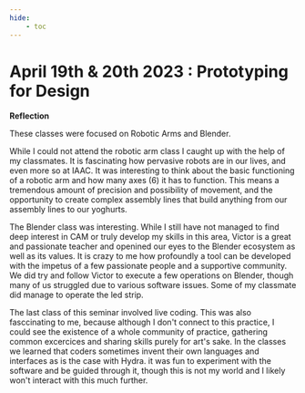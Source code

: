 ```yaml
---
hide:
    - toc
---
```


# April 19th & 20th 2023 : Prototyping for Design 

**Reflection**

These classes were focused on Robotic Arms and Blender. 

While I could not attend the robotic arm class I caught up with the help of my classmates. 
It is fascinating how pervasive robots are in our lives, and even more so at IAAC. It was interesting to think about the basic functioning of a robotic arm and how many axes (6) it has to function. This means a tremendous amount of precision and possibility of movement, and the opportunity to create complex assembly lines that build anything from our assembly lines to our yoghurts. 



The Blender class was interesting. While I still have not managed to find deep interest in CAM or truly develop my skills in this area, Victor is a great and passionate teacher and openined our eyes to the Blender ecosystem as well as its values. It is crazy to me how profoundly a tool can be developed with the impetus of a few passionate people and a supportive community. 
We did try and follow Victor to execute a few operations on Blender, though many of us struggled due to various software issues. Some of my classmate did manage to operate the led strip. 


The last class of this seminar involved live coding. This was also fasccinating to me, because although I don't connect to this practice, I could see the existence of a whole community of practice, gathering common excercices and sharing skills purely for art's sake. In the classes we learned that coders sometimes invent their own languages and interfaces as is the case with Hydra. it was fun to experiment with the software and be guided through it, though this is not my world and I likely won't interact with this much further. 




